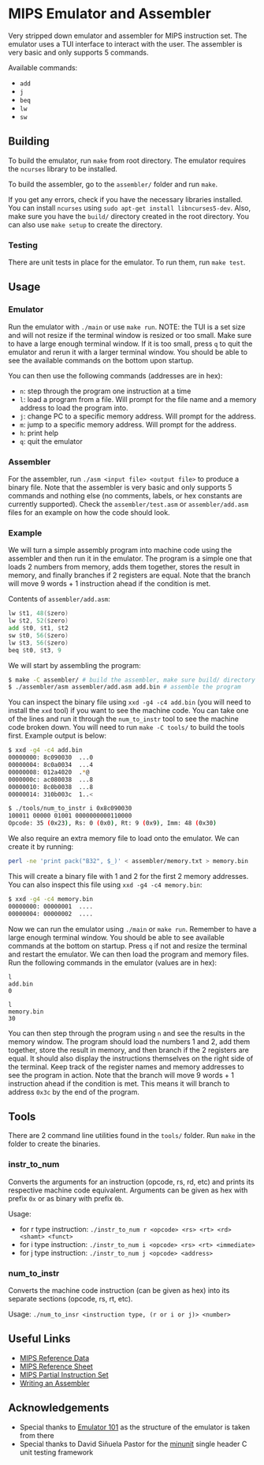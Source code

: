 # MIPS Emulator and Assembler

Very stripped down emulator and assembler for MIPS instruction set. The emulator uses a TUI interface to interact with the user. The assembler is very basic and only supports 5 commands.

Available commands:

* `add`
* `j`
* `beq`
* `lw`
* `sw`

## Building

To build the emulator, run `make` from root directory. The emulator requires the `ncurses` library to be installed.

To build the assembler, go to the `assembler/` folder and run `make`.

If you get any errors, check if you have the necessary libraries installed. You can install `ncurses` using `sudo apt-get install libncurses5-dev`. Also, make sure you have the `build/` directory created in the root directory. You can also use `make setup` to create the directory.

### Testing

There are unit tests in place for the emulator. To run them, run `make test`.

## Usage

### Emulator

Run the emulator with `./main` or use `make run`. NOTE: the TUI is a set size and will not resize if the terminal window is resized or too small. Make sure to have a large enough terminal window. If it is too small, press `q` to quit the emulator and rerun it with a larger terminal window. You should be able to see the available commands on the bottom upon startup.

You can then use the following commands (addresses are in hex):

* `n`: step through the program one instruction at a time
* `l`: load a program from a file. Will prompt for the file name and a memory address to load the program into.
* `j`: change PC to a specific memory address. Will prompt for the address.
* `m`: jump to a specific memory address. Will prompt for the address.
* `h`: print help
* `q`: quit the emulator

### Assembler

For the assembler, run `./asm <input file> <output file>` to produce a binary file. Note that the assembler is very basic and only supports 5 commands and nothing else (no comments, labels, or hex constants are currently supported). Check the `assembler/test.asm` or `assembler/add.asm` files for an example on how the code should look.

### Example

We will turn a simple assembly program into machine code using the assembler and then run it in the emulator. The program is a simple one that loads 2 numbers from memory, adds them together, stores the result in memory, and finally branches if 2 registers are equal. Note that the branch will move 9 words + 1 instruction ahead if the condition is met.

Contents of `assembler/add.asm`:

```asm
lw $t1, 48($zero)
lw $t2, 52($zero)
add $t0, $t1, $t2
sw $t0, 56($zero)
lw $t3, 56($zero)
beq $t0, $t3, 9
```

We will start by assembling the program:

```bash
$ make -C assembler/ # build the assembler, make sure build/ directory is created, otherwise run `make setup`
$ ./assembler/asm assembler/add.asm add.bin # assemble the program
```

You can inspect the binary file using `xxd -g4 -c4 add.bin` (you will need to install the `xxd` tool) if you want to see the machine code. You can take one of the lines and run it through the `num_to_instr` tool to see the machine code broken down. You will need to run `make -C tools/` to build the tools first. Example output is below:

```bash
$ xxd -g4 -c4 add.bin
00000000: 8c090030  ...0
00000004: 8c0a0034  ...4
00000008: 012a4020  .*@ 
0000000c: ac080038  ...8
00000010: 8c0b0038  ...8
00000014: 310b003c  1..<

$ ./tools/num_to_instr i 0x8c090030
100011 00000 01001 0000000000110000
Opcode: 35 (0x23), Rs: 0 (0x0), Rt: 9 (0x9), Imm: 48 (0x30)
```

We also require an extra memory file to load onto the emulator. We can create it by running:

```bash
perl -ne 'print pack("B32", $_)' < assembler/memory.txt > memory.bin
```

This will create a binary file with 1 and 2 for the first 2 memory addresses. You can also inspect this file using `xxd -g4 -c4 memory.bin`:

```bash
$ xxd -g4 -c4 memory.bin
00000000: 00000001  ....
00000004: 00000002  ....
```

Now we can run the emulator using `./main` or `make run`. Remember to have a large enough terminal window. You should be able to see available commands at the bottom on startup. Press `q` if not and resize the terminal and restart the emulator. We can then load the program and memory files. Run the following commands in the emulator (values are in hex):

```
l
add.bin
0

l
memory.bin
30
```

You can then step through the program using `n` and see the results in the memory window. The program should load the numbers 1 and 2, add them together, store the result in memory, and then branch if the 2 registers are equal. It should also display the instructions themselves on the right side of the terminal. Keep track of the register names and memory addresses to see the program in action. Note that the branch will move 9 words + 1 instruction ahead if the condition is met. This means it will branch to address `0x3c` by the end of the program.

## Tools

There are 2 command line utilities found in the `tools/` folder. Run `make` in the folder to create the binaries.

### instr_to_num

Converts the arguments for an instruction (opcode, rs, rd, etc) and prints its respective machine code equivalent. Arguments can be given as hex with prefix `0x` or as binary with prefix `0b`.

Usage:

* for r type instruction: `./instr_to_num r <opcode> <rs> <rt> <rd> <shamt> <funct>`
* for i type instruction: `./instr_to_num i <opcode> <rs> <rt> <immediate>`
* for j type instruction: `./instr_to_num j <opcode> <address>`

### num_to_instr

Converts the machine code instruction (can be given as hex) into its separate sections (opcode, rs, rt, etc).

Usage: `./num_to_insr <instruction type, (r or i or j)> <number>`

## Useful Links

* [MIPS Reference Data](https://courses.cs.washington.edu/courses/cse378/09au/MIPS_Green_Sheet.pdf)
* [MIPS Reference Sheet](https://uweb.engr.arizona.edu/~ece369/Resources/spim/MIPSReference.pdf)
* [MIPS Partial Instruction Set](https://ecs-network.serv.pacific.edu/ecpe-170/tutorials/mips-instruction-set)
* [Writing an Assembler](https://student.cs.uwaterloo.ca/~cs241/slides/sylvie/Sylvie-L5.pdf)

## Acknowledgements

* Special thanks to [Emulator 101](http://www.emulator101.com/) as the structure of the emulator is taken from there
* Special thanks to David Siñuela Pastor for the [minunit](https://github.com/siu/minunit) single header C unit testing framework
